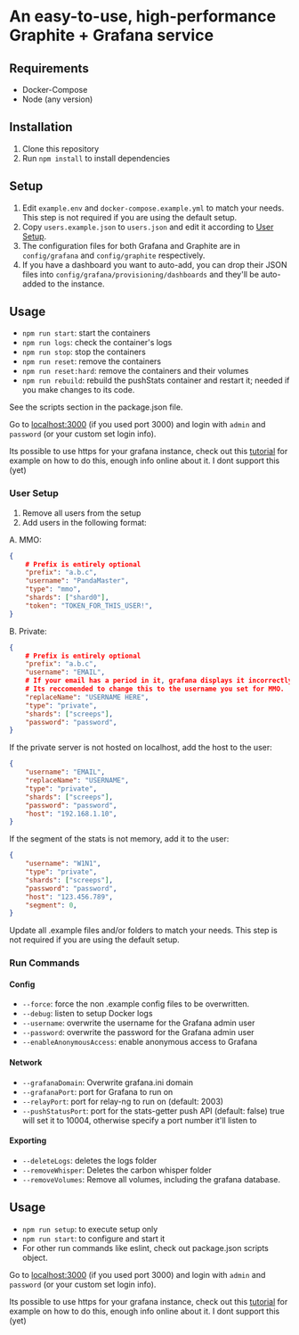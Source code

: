 # An easy-to-use, high-performance Graphite + Grafana service

## Requirements

* Docker-Compose
* Node (any version)

## Installation

1. Clone this repository
2. Run `npm install` to install dependencies

## Setup

1. Edit `example.env` and `docker-compose.example.yml` to match your needs. This step is not required if you are using the default setup.
2. Copy `users.example.json` to `users.json` and edit it according to [User Setup](#User-Setup).
3. The configuration files for both Grafana and Graphite are in `config/grafana` and `config/graphite` respectively.
4. If you have a dashboard you want to auto-add, you can drop their JSON files into `config/grafana/provisioning/dashboards`
and they'll be auto-added to the instance.

## Usage

* `npm run start`: start the containers
* `npm run logs`: check the container's logs
* `npm run stop`: stop the containers
* `npm run reset`: remove the containers
* `npm run reset:hard`: remove the containers and their volumes
* `npm run rebuild`: rebuild the pushStats container and restart it; needed if you make changes to its code.

See the scripts section in the package.json file.

Go to [localhost:3000](http://localhost:3000) (if you used port 3000) and login with `admin` and `password` (or your custom set login info).

Its possible to use https for your grafana instance, check out this [tutorial](https://www.turbogeek.co.uk/grafana-how-to-configure-ssl-https-in-grafana/) for example on how to do this, enough info online about it. I dont support this (yet)


### User Setup

1. Remove all users from the setup
2. Add users in the following format:

A. MMO:

```json
{
    # Prefix is entirely optional
    "prefix": "a.b.c",
    "username": "PandaMaster",
    "type": "mmo",
    "shards": ["shard0"],
    "token": "TOKEN_FOR_THIS_USER!",
}
```

B. Private:

```json
{
    # Prefix is entirely optional
    "prefix": "a.b.c",
    "username": "EMAIL",
    # If your email has a period in it, grafana displays it incorrectly
    # Its reccomended to change this to the username you set for MMO.
    "replaceName": "USERNAME HERE",
    "type": "private",
    "shards": ["screeps"],
    "password": "password",
}
```

If the private server is not hosted on localhost, add the host to the user:

```json
{
    "username": "EMAIL",
    "replaceName": "USERNAME",
    "type": "private",
    "shards": ["screeps"],
    "password": "password",
    "host": "192.168.1.10",
}
```

If the segment of the stats is not memory, add it to the user:

```json
{
    "username": "W1N1",
    "type": "private",
    "shards": ["screeps"],
    "password": "password",
    "host": "123.456.789",
    "segment": 0,
}
```

Update all .example files and/or folders to match your needs. This step is not required if you are using the default setup.

### Run Commands

#### Config

* `--force`: force the non .example config files to be overwritten.
* `--debug`: listen to setup Docker logs
* `--username`: overwrite the username for the Grafana admin user
* `--password`: overwrite the password for the Grafana admin user
* `--enableAnonymousAccess`: enable anonymous access to Grafana

#### Network

* `--grafanaDomain`: Overwrite grafana.ini domain
* `--grafanaPort`: port for Grafana to run on
* `--relayPort`: port for relay-ng to run on (default: 2003)
* `--pushStatusPort`: port for the stats-getter push API (default: false)
  true will set it to 10004, otherwise specify a port number it'll listen to

#### Exporting

* `--deleteLogs`: deletes the logs folder
* `--removeWhisper`: Deletes the carbon whisper folder
* `--removeVolumes`: Remove all volumes, including the grafana database.

## Usage

* `npm run setup`: to execute setup only
* `npm run start`: to configure and start it
* For other run commands like eslint, check out package.json scripts object.

Go to [localhost:3000](http://localhost:3000) (if you used port 3000) and login with `admin` and `password` (or your custom set login info).

Its possible to use https for your grafana instance, check out this [tutorial](https://www.turbogeek.co.uk/grafana-how-to-configure-ssl-https-in-grafana/) for example on how to do this, enough info online about it. I dont support this (yet)
